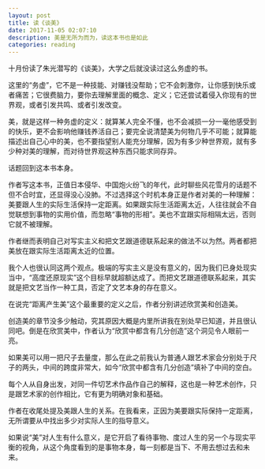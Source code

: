 ```yaml
---
layout: post
title: 读《谈美》
date: 2017-11-05 02:07:10
description: 美是无所为而为，读这本书也是如此
categories: reading
---
```


十月份读了朱光潜写的《谈美》，大学之后就没读过这么务虚的书。

这里的“务虚”，它不是一种技能、对赚钱没帮助；它不会刺激你，让你感到快乐或者痛苦；它很费脑力，要你去理解里面的概念、定义；它还尝试着侵入你现有的世界观，或者引发共鸣、或者引发改变。

美，就是这样一种务虚的定义：就算某人完全不懂，也不会减损一分一毫他感受到的快乐，更不会影响他赚钱养活自己；要完全说清楚美为何物几乎不可能；就算能描述出自己心中的美，也不要指望别人能充分理解，因为有多少种世界观，就有多少种对美的理解，而对待世界观这种东西只能求同存异。

话题回到这本书本身。

作者写这本书，正值日本侵华、中国炮火纷飞的年代，此时聊些风花雪月的话题不但不合时宜，还显得没心没肺。不过选择这个时机本身正是作者对美的一种理解：美要跟人生的实际生活保持一定距离。如果跟实际生活距离太近，人往往就会不自觉联想到事物的实用价值，而忽略“事物的形相”。美也不宜跟实际相隔太远，否则它就不被理解。

作者继而表明自己对写实主义和把文艺跟道德联系起来的做法不以为然。两者都把美放在跟实际生活距离太近的位置。

我个人也很认同这两个观点。极端的写实主义是没有意义的，因为我们已身处现实当中，“高度还原现实”这个目标早就超额达成了。而把文艺跟道德联系起来，其实就是把文艺当作一种工具，否定了文艺本身的存在意义。

在说完“距离产生美”这个最重要的定义之后，作者分别讲述欣赏美和创造美。

创造美的章节没多少触动，究其原因大概是内里所讲我在别处早已知道，并且很认同吧。倒是在欣赏美中，作者认为“欣赏中都含有几分创造”这个洞见令人眼前一亮。

如果美可以用一把尺子去量度，那么在此之前我认为普通人跟艺术家会分别处于尺子的两头，中间的跨度非常大，如今“欣赏中都含有几分创造”填补了中间的空白。

每个人从自身出发，对同一件切艺术作品作自己的解释，这也是一种艺术创作，只是跟艺术家的创作相比，它有更为明确对象和基础。

作者在收尾处提及美跟人生的关系。在我看来，正因为美要跟实际保持一定距离，无所谓要从中找出多少对实际人生的指导意义。

如果说“美”对人生有什么意义，是它开启了看待事物、度过人生的另一个与现实平衡的视角，从这个角度看到的是事物本身，每一刻都是当下、不用去想过去和未来。
